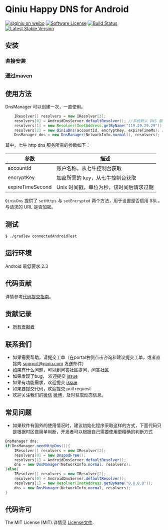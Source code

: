 # Qiniu Happy DNS for Android

[![@qiniu on weibo](http://img.shields.io/badge/weibo-%40qiniutek-blue.svg)](http://weibo.com/qiniutek)
[![Software License](https://img.shields.io/badge/license-MIT-brightgreen.svg)](LICENSE.md)
[![Build Status](https://travis-ci.org/qiniu/happy-dns-android.svg?branch=master)](https://travis-ci.org/qiniu/happy-dns-android)
[![Latest Stable Version](http://img.shields.io/maven-central/v/com.qiniu/happy-dns.svg)](https://github.com/qiniu/happy-dns-android/releases)


## 安装

### 直接安装


### 通过maven

## 使用方法
DnsManager 可以创建一次，一直使用。
```java
    IResolver[] resolvers = new IResolver[3];
    resolvers[0] = AndroidDnsServer.defaultResolver(); //系统默认 DNS 服务器
    resolvers[1] = new Resolver(InetAddress.getByName("119.29.29.29")); //自定义 DNS 服务器地址
    resolvers[2] = new QiniuDns(accountId, encryptKey, expireTimeMs); //七牛 http dns 服务 
    DnsManager dns = new DnsManager(NetworkInfo.normal(), resolvers);
```

其中，七牛 http dns 服务所需的参数如下：

| 参数             | 描述                                    |
|------------------|-----------------------------------------|
| accountId        |  账户名称，从七牛控制台获取             |
| encryptKey       | 加密所需的 key，从七牛控制台获取        |
| expireTimeSecond | Unix 时间戳，单位为秒，该时间后请求过期 |


`QiniuDns` 提供了 `setHttps` 与 `setEncrypted` 两个方法，用于设置是否启用 SSL，与请求的 URL 是否加密。

## 测试

``` bash
$ ./gradlew connectedAndroidTest
```

## 运行环境

Android 最低要求 2.3

## 代码贡献

详情参考[代码提交指南](https://github.com/qiniu/happy-dns-android/blob/master/CONTRIBUTING.md)。

## 贡献记录

- [所有贡献者](https://github.com/qiniu/happy-dns-android/contributors)

## 联系我们

- 如果需要帮助，请提交工单（在portal右侧点击咨询和建议提交工单，或者直接向 support@qiniu.com 发送邮件）
- 如果有什么问题，可以到问答社区提问，[问答社区](http://qiniu.segmentfault.com/)
- 如果发现了bug， 欢迎提交 [issue](https://github.com/qiniu/happy-dns-android/issues)
- 如果有功能需求，欢迎提交 [issue](https://github.com/qiniu/happy-dns-android/issues)
- 如果要提交代码，欢迎提交 pull request
- 欢迎关注我们的[微信](http://www.qiniu.com/#weixin) [微博](http://weibo.com/qiniutek)，及时获取动态信息。

## 常见问题
- 如果软件有国外的使用情况时，建议初始化程序采取这样的方式，下面代码只是根据时区做简单判断，开发者可以根据自己需要使用更精确的判断方式

```java
DnsManager dns;
if(DnsManager.needHttpDns()){
	IResolver[] resolvers = new IResolver[2];
    resolvers[0] = new DnspodFree();
    resolvers[1] = AndroidDnsServer.defaultResolver();
    dns = new DnsManager(NetworkInfo.normal, resolvers);
}else{
	IResolver[] resolvers = new IResolver[2];
    resolvers[0] = AndroidDnsServer.defaultResolver();
    resolvers[1] = new Resolver(InetAddress.getByName("8.8.8.8"));
    dns = new DnsManager(NetworkInfo.normal, resolvers);
}
```
## 代码许可

The MIT License (MIT).详情见 [License文件](https://github.com/qiniu/happy-dns-android/blob/master/LICENSE).
